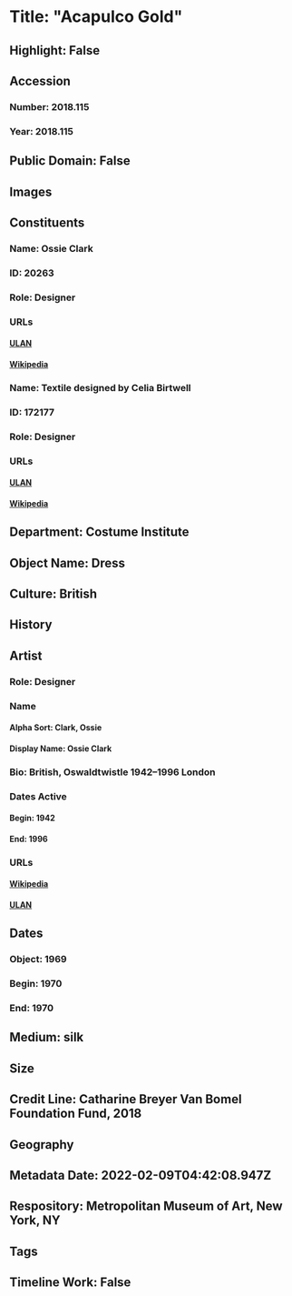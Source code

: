 # Title: "Acapulco Gold"
## Highlight: False
## Accession
### Number: 2018.115
### Year: 2018.115
## Public Domain: False
## Images
## Constituents
### Name: Ossie Clark
### ID: 20263
### Role: Designer
### URLs
#### [ULAN](http://vocab.getty.edu/page/ulan/500524663)
#### [Wikipedia](https://www.wikidata.org/wiki/Q7107475)
### Name: Textile designed by Celia Birtwell
### ID: 172177
### Role: Designer
### URLs
#### [ULAN](http://vocab.getty.edu/page/ulan/500524564)
#### [Wikipedia](https://www.wikidata.org/wiki/Q5057976)
## Department: Costume Institute
## Object Name: Dress
## Culture: British
## History
## Artist
### Role: Designer
### Name
#### Alpha Sort: Clark, Ossie
#### Display Name: Ossie Clark
### Bio: British, Oswaldtwistle 1942–1996 London
### Dates Active
#### Begin: 1942
#### End: 1996
### URLs
#### [Wikipedia](https://www.wikidata.org/wiki/Q7107475)
#### [ULAN](http://vocab.getty.edu/page/ulan/500524663)
## Dates
### Object: 1969
### Begin: 1970
### End: 1970
## Medium: silk
## Size
## Credit Line: Catharine Breyer Van Bomel Foundation Fund, 2018
## Geography
## Metadata Date: 2022-02-09T04:42:08.947Z
## Respository: Metropolitan Museum of Art, New York, NY
## Tags
## Timeline Work: False
